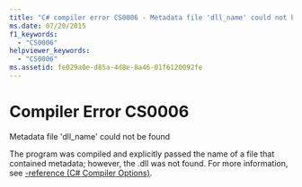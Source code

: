 ```yaml
---
title: "C# compiler error CS0006 - Metadata file 'dll_name' could not be found"
ms.date: 07/20/2015
f1_keywords:
  - "CS0006"
helpviewer_keywords:
  - "CS0006"
ms.assetid: fe029a0e-d85a-4d8e-8a46-01f6120092fe
---
```

# Compiler Error CS0006

Metadata file 'dll_name' could not be found
  
 The program was compiled and explicitly passed the name of a file that contained metadata; however, the .dll was not found. For more information, see [-reference (C# Compiler Options)](../compiler-options/reference-compiler-option.md).
